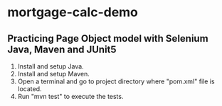 # mortgage-calc-demo
## Practicing Page Object model with Selenium Java, Maven and JUnit5

1. Install and setup Java.
1. Install and setup Maven.
1. Open a terminal and go to project directory where "pom.xml" file is located.
1. Run "mvn test" to execute the tests.
